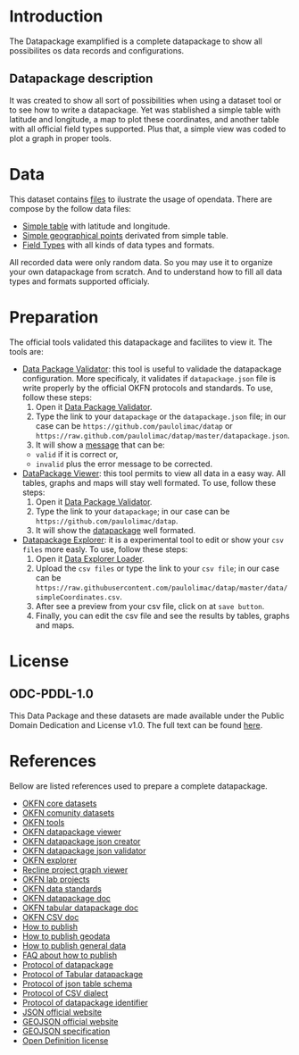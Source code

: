 # Introduction

The Datapackage examplified is a complete datapackage to show all possibilites os data records and configurations.

## Datapackage description

It was created to show all sort of possibilities when using a dataset tool or to see how to write a datapackage.
Yet was stablished a simple table with latitude and longitude, a map to plot these coordinates, and another table with all official field types supported.
Plus that, a simple view was coded to plot a graph in proper tools.

# Data

This dataset contains [files](https://github.com/paulolimac/datap/tree/master/data "data") to ilustrate the usage of opendata.
There are compose by the follow data files:

- [Simple table](https://github.com/paulolimac/datap/blob/master/data/simpleCoordinates.csv "csv") with latitude and longitude.
- [Simple geographical points](https://github.com/paulolimac/datap/blob/master/data/simpleCoordinates.geojson "GeoJson") derivated from simple table.
- [Field Types](https://github.com/paulolimac/datap/blob/master/data/fieldTypes.csv "csv") with all kinds of data types and formats.

All recorded data were only random data.
So you may use it to organize your own datapackage from scratch.
And to understand how to fill all data types and formats supported officialy.

# Preparation

The official tools validated this datapackage and facilites to view it.
The tools are:

- [Data Package Validator](http://data.okfn.org/tools/validate "Official Validator"): this tool is useful to validade the datapackage configuration.
More specificaly, it validates if `datapackage.json` file is write properly by the official OKFN protocols and standards.
To use, follow these steps:
  1. Open it [Data Package Validator](http://data.okfn.org/tools/validate "Official Validator").
  2. Type the link to your `datapackage` or the `datapackage.json` file; in our case can be `https://github.com/paulolimac/datap` or `https://raw.github.com/paulolimac/datap/master/datapackage.json`.
  3. It will show a [message](http://data.okfn.org/tools/validate?url=https%3A%2F%2Fgithub.com%2Fpaulolimac%2Fdatap "results") that can be:
    - `valid` if it is correct or,
    - `invalid` plus the error message to be corrected.
- [DataPackage Viewer](http://data.okfn.org/tools/view "Official viewer"): this tool permits to view all data in a easy way.
All tables, graphs and maps will stay well formated.
To use, follow these steps:
  1. Open it [Data Package Validator](http://data.okfn.org/tools/view "Official viewer").
  2. Type the link to your `datapackage`; in our case can be `https://github.com/paulolimac/datap`.
  3. It will show the [datapackage](http://data.okfn.org/tools/view?url=https%3A%2F%2Fgithub.com%2Fpaulolimac%2Fdatap "datapackage") well formated.
- [Datapackage Explorer](http://explorer.okfnlabs.org/ "Experimental explorer"): it is a experimental tool to edit or show your `csv files` more easly.
To use, follow these steps:
  1. Open it [Data Explorer Loader](http://explorer.okfnlabs.org/#load "Experimental explorer").
  2. Upload the `csv files` or type the link to your `csv file`; in our case can be `https://raw.githubusercontent.com/paulolimac/datap/master/data/simpleCoordinates.csv`.
  3. After see a preview from your csv file, click on at `save button`.
  4. Finally, you can edit the csv file and see the results by tables, graphs and maps.

# License

## ODC-PDDL-1.0

This Data Package and these datasets are made available under the Public Domain Dedication and License v1.0.
The full text can be found [here](http://www.opendatacommons.org/licenses/pddl/1.0/ "license").

# References

Bellow are listed references used to prepare a complete datapackage.

- [OKFN core datasets](https://github.com/datasets "core datasets")
- [OKFN comunity datasets](http://data.okfn.org/data "comunity datasets")
- [OKFN tools](http://data.okfn.org/tools "tools")
- [OKFN datapackage viewer](http://data.okfn.org/tools/view "viewer")
- [OKFN datapackage json creator](http://data.okfn.org/tools/create "datapackage.json creator")
- [OKFN datapackage json validator](http://data.okfn.org/tools/validate "datapackage.json validator")
- [OKFN explorer](http://explorer.okfnlabs.org/ "experimental editor explorer")
- [Recline project graph viewer](http://okfnlabs.org/recline/docs/views.html "viewer graph and plot tool")
- [OKFN lab projects](http://okfnlabs.org/projects/#featured=true "experimental projects")
- [OKFN data standards](http://data.okfn.org/standards "standards")
- [OKFN datapackage doc](http://data.okfn.org/doc/data-package "data package doc")
- [OKFN tabular datapackage doc](http://data.okfn.org/doc/tabular-data-package "tabular data package doc")
- [OKFN CSV doc](http://data.okfn.org/doc/csv "csv doc")
- [How to publish](http://data.okfn.org/doc/publish-online "how to publish online")
- [How to publish geodata](http://data.okfn.org/doc/publish-geo "how to publish geographical data")
- [How to publish general data](http://data.okfn.org/doc/publish-any "how to publish any kind of data")
- [FAQ about how to publish](http://data.okfn.org/doc/publish-faq "faq about how to publish")
- [Protocol of datapackage](http://dataprotocols.org/data-packages/ "datapackage protocol")
- [Protocol of Tabular datapackage](http://dataprotocols.org/tabular-data-package/ "tabular datapackage protocol")
- [Protocol of json table schema](http://dataprotocols.org/json-table-schema/ "json schema protocol")
- [Protocol of CSV dialect](http://dataprotocols.org/csv-dialect/ "csv dialect protocol")
- [Protocol of datapackage identifier](http://dataprotocols.org/data-package-identifier/ "datapackage identifier protocol")
- [JSON official website](http://www.json.org/ "json website")
- [GEOJSON official website](http://geojson.org/ "geojson website")
- [GEOJSON specification](http://geojson.org/geojson-spec.html "geojson specification")
- [Open Definition license](http://licenses.opendefinition.org/ "opendefinition license")

